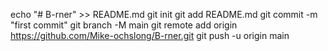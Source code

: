 echo "# B-rner" >> README.md
git init
git add README.md
git commit -m "first commit"
git branch -M main
git remote add origin https://github.com/Mike-ochslong/B-rner.git
git push -u origin main

